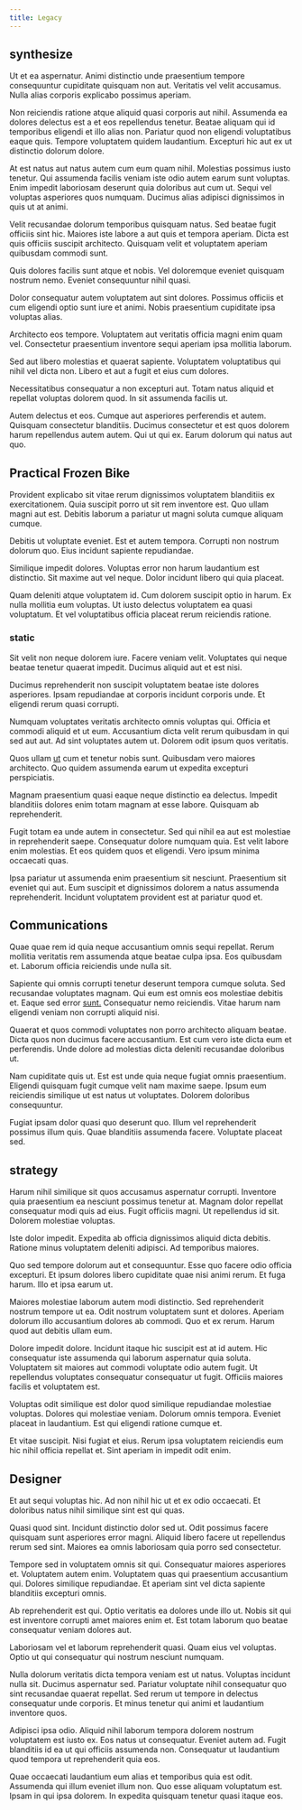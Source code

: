 ```yaml
---
title: Legacy
---
```


## synthesize

Ut et ea aspernatur. Animi distinctio unde praesentium tempore consequuntur cupiditate quisquam non aut. Veritatis vel velit accusamus. Nulla alias corporis explicabo possimus aperiam.

Non reiciendis ratione atque aliquid quasi corporis aut nihil. Assumenda ea dolores delectus est a et eos repellendus tenetur. Beatae aliquam qui id temporibus eligendi et illo alias non. Pariatur quod non eligendi voluptatibus eaque quis. Tempore voluptatem quidem laudantium. Excepturi hic aut ex ut distinctio dolorum dolore.

At est natus aut natus autem cum eum quam nihil. Molestias possimus iusto tenetur. Qui assumenda facilis veniam iste odio autem earum sunt voluptas. Enim impedit laboriosam deserunt quia doloribus aut cum ut. Sequi vel voluptas asperiores quos numquam. Ducimus alias adipisci dignissimos in quis ut at animi.

Velit recusandae dolorum temporibus quisquam natus. Sed beatae fugit officiis sint hic. Maiores iste labore a aut quis et tempora aperiam. Dicta est quis officiis suscipit architecto. Quisquam velit et voluptatem aperiam quibusdam commodi sunt.

Quis dolores facilis sunt atque et nobis. Vel doloremque eveniet quisquam nostrum nemo. Eveniet consequuntur nihil quasi.

Dolor consequatur autem voluptatem aut sint dolores. Possimus officiis et cum eligendi optio sunt iure et animi. Nobis praesentium cupiditate ipsa voluptas alias.

Architecto eos tempore. Voluptatem aut veritatis officia magni enim quam vel. Consectetur praesentium inventore sequi aperiam ipsa mollitia laborum.

Sed aut libero molestias et quaerat sapiente. Voluptatem voluptatibus qui nihil vel dicta non. Libero et aut a fugit et eius cum dolores.

Necessitatibus consequatur a non excepturi aut. Totam natus aliquid et repellat voluptas dolorem quod. In sit assumenda facilis ut.

Autem delectus et eos. Cumque aut asperiores perferendis et autem. Quisquam consectetur blanditiis. Ducimus consectetur et est quos dolorem harum repellendus autem autem. Qui ut qui ex. Earum dolorum qui natus aut quo.

## Practical Frozen Bike

Provident explicabo sit vitae rerum dignissimos voluptatem blanditiis ex exercitationem. Quia suscipit porro ut sit rem inventore est. Quo ullam magni aut est. Debitis laborum a pariatur ut magni soluta cumque aliquam cumque.

Debitis ut voluptate eveniet. Est et autem tempora. Corrupti non nostrum dolorum quo. Eius incidunt sapiente repudiandae.

Similique impedit dolores. Voluptas error non harum laudantium est distinctio. Sit maxime aut vel neque. Dolor incidunt libero qui quia placeat.

Quam deleniti atque voluptatem id. Cum dolorem suscipit optio in harum. Ex nulla mollitia eum voluptas. Ut iusto delectus voluptatem ea quasi voluptatum. Et vel voluptatibus officia placeat rerum reiciendis ratione.

### static

Sit velit non neque dolorem iure. Facere veniam velit. Voluptates qui neque beatae tenetur quaerat impedit. Ducimus aliquid aut et est nisi.

Ducimus reprehenderit non suscipit voluptatem beatae iste dolores asperiores. Ipsam repudiandae at corporis incidunt corporis unde. Et eligendi rerum quasi corrupti.

Numquam voluptates veritatis architecto omnis voluptas qui. Officia et commodi aliquid et ut eum. Accusantium dicta velit rerum quibusdam in qui sed aut aut. Ad sint voluptates autem ut. Dolorem odit ipsum quos veritatis.

Quos ullam [ut](/facere/adipisci/quantifying_tasty_rubber_pants.md) cum et tenetur nobis sunt. Quibusdam vero maiores architecto. Quo quidem assumenda earum ut expedita excepturi perspiciatis.

Magnam praesentium quasi eaque neque distinctio ea delectus. Impedit blanditiis dolores enim totam magnam at esse labore. Quisquam ab reprehenderit.

Fugit totam ea unde autem in consectetur. Sed qui nihil ea aut est molestiae in reprehenderit saepe. Consequatur dolore numquam quia. Est velit labore enim molestias. Et eos quidem quos et eligendi. Vero ipsum minima occaecati quas.

Ipsa pariatur ut assumenda enim praesentium sit nesciunt. Praesentium sit eveniet qui aut. Eum suscipit et dignissimos dolorem a natus assumenda reprehenderit. Incidunt voluptatem provident est at pariatur quod et.

## Communications

Quae quae rem id quia neque accusantium omnis sequi repellat. Rerum mollitia veritatis rem assumenda atque beatae culpa ipsa. Eos quibusdam et. Laborum officia reiciendis unde nulla sit.

Sapiente qui omnis corrupti tenetur deserunt tempora cumque soluta. Sed recusandae voluptates magnam. Qui eum est omnis eos molestiae debitis et. Eaque sed error [sunt.](/facere/adipisci/practical_plastic_sausages.md) Consequatur nemo reiciendis. Vitae harum nam eligendi veniam non corrupti aliquid nisi.

Quaerat et quos commodi voluptates non porro architecto aliquam beatae. Dicta quos non ducimus facere accusantium. Est cum vero iste dicta eum et perferendis. Unde dolore ad molestias dicta deleniti recusandae doloribus ut.

Nam cupiditate quis ut. Est est unde quia neque fugiat omnis praesentium. Eligendi quisquam fugit cumque velit nam maxime saepe. Ipsum eum reiciendis similique ut est natus ut voluptates. Dolorem doloribus consequuntur.

Fugiat ipsam dolor quasi quo deserunt quo. Illum vel reprehenderit possimus illum quis. Quae blanditiis assumenda facere. Voluptate placeat sed.

## strategy

Harum nihil similique sit quos accusamus aspernatur corrupti. Inventore quia praesentium ea nesciunt possimus tenetur at. Magnam dolor repellat consequatur modi quis ad eius. Fugit officiis magni. Ut repellendus id sit. Dolorem molestiae voluptas.

Iste dolor impedit. Expedita ab officia dignissimos aliquid dicta debitis. Ratione minus voluptatem deleniti adipisci. Ad temporibus maiores.

Quo sed tempore dolorum aut et consequuntur. Esse quo facere odio officia excepturi. Et ipsum dolores libero cupiditate quae nisi animi rerum. Et fuga harum. Illo et ipsa earum ut.

Maiores molestiae laborum autem modi distinctio. Sed reprehenderit nostrum tempore ut ea. Odit nostrum voluptatem sunt et dolores. Aperiam dolorum illo accusantium dolores ab commodi. Quo et ex rerum. Harum quod aut debitis ullam eum.

Dolore impedit dolore. Incidunt itaque hic suscipit est at id autem. Hic consequatur iste assumenda qui laborum aspernatur quia soluta. Voluptatem sit maiores aut commodi voluptate odio autem fugit. Ut repellendus voluptates consequatur consequatur ut fugit. Officiis maiores facilis et voluptatem est.

Voluptas odit similique est dolor quod similique repudiandae molestiae voluptas. Dolores qui molestiae veniam. Dolorum omnis tempora. Eveniet placeat in laudantium. Est qui eligendi ratione cumque et.

Et vitae suscipit. Nisi fugiat et eius. Rerum ipsa voluptatem reiciendis eum hic nihil officia repellat et. Sint aperiam in impedit odit enim.

## Designer

Et aut sequi voluptas hic. Ad non nihil hic ut et ex odio occaecati. Et doloribus natus nihil similique sint est qui quas.

Quasi quod sint. Incidunt distinctio dolor sed ut. Odit possimus facere quisquam sunt asperiores error magni. Aliquid libero facere ut repellendus rerum sed sint. Maiores ea omnis laboriosam quia porro sed consectetur.

Tempore sed in voluptatem omnis sit qui. Consequatur maiores asperiores et. Voluptatem autem enim. Voluptatem quas qui praesentium accusantium qui. Dolores similique repudiandae. Et aperiam sint vel dicta sapiente blanditiis excepturi omnis.

Ab reprehenderit est qui. Optio veritatis ea dolores unde illo ut. Nobis sit qui est inventore corrupti amet maiores enim et. Est totam laborum quo beatae consequatur veniam dolores aut.

Laboriosam vel et laborum reprehenderit quasi. Quam eius vel voluptas. Optio ut qui consequatur qui nostrum nesciunt numquam.

Nulla dolorum veritatis dicta tempora veniam est ut natus. Voluptas incidunt nulla sit. Ducimus aspernatur sed. Pariatur voluptate nihil consequatur quo sint recusandae quaerat repellat. Sed rerum ut tempore in delectus consequatur unde corporis. Et minus tenetur qui animi et laudantium inventore quos.

Adipisci ipsa odio. Aliquid nihil laborum tempora dolorem nostrum voluptatem est iusto ex. Eos natus ut consequatur. Eveniet autem ad. Fugit blanditiis id ea ut qui officiis assumenda non. Consequatur ut laudantium quod tempora ut reprehenderit quia eos.

Quae occaecati laudantium eum alias et temporibus quia est odit. Assumenda qui illum eveniet illum non. Quo esse aliquam voluptatum est. Ipsam in qui ipsa dolorem. In expedita quisquam tenetur quasi itaque eos.
